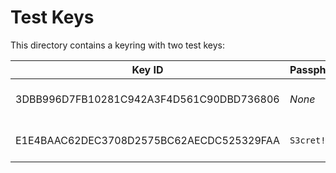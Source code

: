 # Test Keys

This directory contains a keyring with two test keys:

| Key ID                                   | Passphrase | Remarks                     |
|------------------------------------------|------------|-----------------------------|
| 3DBB996D7FB10281C942A3F4D561C90DBD736806 | *None*     | Test key without passphrase |
| E1E4BAAC62DEC3708D2575BC62AECDC525329FAA | `S3cret!`  | Test key with passphrase    |
